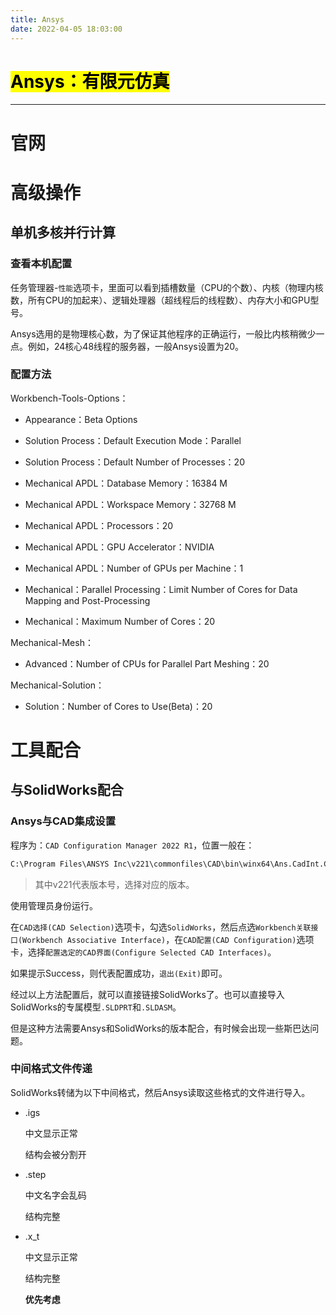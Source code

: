 ```yaml
---
title: Ansys
date: 2022-04-05 18:03:00
---
```


# <mark>Ansys：有限元仿真</mark>

---

# 官网

# 高级操作

## 单机多核并行计算

### 查看本机配置

任务管理器-`性能`选项卡，里面可以看到插槽数量（CPU的个数）、内核（物理内核数，所有CPU的加起来）、逻辑处理器（超线程后的线程数）、内存大小和GPU型号。

Ansys选用的是物理核心数，为了保证其他程序的正确运行，一般比内核稍微少一点。例如，24核心48线程的服务器，一般Ansys设置为20。

### 配置方法

Workbench-Tools-Options：

- Appearance：Beta Options

- Solution Process：Default Execution Mode：Parallel

- Solution Process：Default Number of Processes：20

- Mechanical APDL：Database Memory：16384 M

- Mechanical APDL：Workspace Memory：32768 M

- Mechanical APDL：Processors：20

- Mechanical APDL：GPU Accelerator：NVIDIA

- Mechanical APDL：Number of GPUs per Machine：1

- Mechanical：Parallel Processing：Limit Number of Cores for Data Mapping and Post-Processing

- Mechanical：Maximum Number of Cores：20

Mechanical-Mesh：

- Advanced：Number of CPUs for Parallel Part Meshing：20

Mechanical-Solution：

- Solution：Number of Cores to Use(Beta)：20

# 工具配合

## 与SolidWorks配合

### Ansys与CAD集成设置

程序为：`CAD Configuration Manager 2022 R1`，位置一般在：

```cmd
C:\Program Files\ANSYS Inc\v221\commonfiles\CAD\bin\winx64\Ans.CadInt.CADConfigUtilityGUI.exe
```

> 其中v221代表版本号，选择对应的版本。

使用管理员身份运行。

在`CAD选择(CAD Selection)`选项卡，勾选`SolidWorks`，然后点选`Workbench关联接口(Workbench Associative Interface)`，在`CAD配置(CAD Configuration)`选项卡，选择`配置选定的CAD界面(Configure Selected CAD Interfaces)`。

如果提示Success，则代表配置成功，`退出(Exit)`即可。

经过以上方法配置后，就可以直接链接SolidWorks了。也可以直接导入SolidWorks的专属模型`.SLDPRT`和`.SLDASM`。

但是这种方法需要Ansys和SolidWorks的版本配合，有时候会出现一些斯巴达问题。

### 中间格式文件传递

SolidWorks转储为以下中间格式，然后Ansys读取这些格式的文件进行导入。

- .igs
  
  中文显示正常
  
  结构会被分割开

- .step
  
  中文名字会乱码
  
  结构完整

- .x_t
  
  中文显示正常
  
  结构完整
  
  **优先考虑**